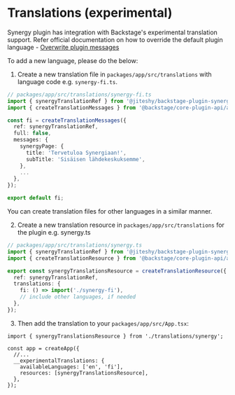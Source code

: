 # Translations (experimental)

Synergy plugin has integration with Backstage's experimental translation support. Refer official documentation on how to override the default plugin language - [Overwrite plugin messages](https://backstage.io/docs/plugins/internationalization/#for-an-application-developer-overwrite-plugin-messages)

To add a new language, please do the below:

1. Create a new translation file in `packages/app/src/translations` with language code e.g. `synergy-fi.ts`.

```ts
// packages/app/src/translations/synergy-fi.ts
import { synergyTranslationRef } from '@jiteshy/backstage-plugin-synergy';
import { createTranslationMessages } from '@backstage/core-plugin-api/alpha';

const fi = createTranslationMessages({
  ref: synergyTranslationRef,
  full: false,
  messages: {
    synergyPage: {
      title: 'Tervetuloa Synergiaan!',
      subTitle: 'Sisäisen lähdekeskuksemme',
    },
    ...
  },
});

export default fi;
```

You can create translation files for other languages in a similar manner.

2. Create a new translation resource in `packages/app/src/translations` for the plugin e.g. synergy.ts

```ts
// packages/app/src/translations/synergy.ts
import { synergyTranslationRef } from '@jiteshy/backstage-plugin-synergy';
import { createTranslationResource } from '@backstage/core-plugin-api/alpha';

export const synergyTranslationsResource = createTranslationResource({
  ref: synergyTranslationRef,
  translations: {
    fi: () => import('./synergy-fi'),
    // include other languages, if needed
  },
});
```

3. Then add the translation to your `packages/app/src/App.tsx`:

```tsx
import { synergyTranslationsResource } from './translations/synergy';

const app = createApp({
  //...
  __experimentalTranslations: {
    availableLanguages: ['en', 'fi'],
    resources: [synergyTranslationsResource],
  },
});
```
